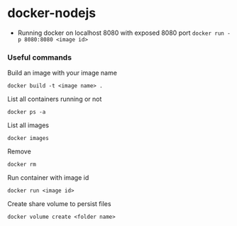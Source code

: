 # docker-nodejs

* Running docker on localhost 8080 with exposed 8080 port
`docker run -p 8080:8080 <image id>`

### Useful commands

Build an image with your image name

`docker build -t <image name> . `

List all containers running or not

`docker ps -a`

List all images

`docker images`

Remove

`docker rm`

Run container with image id

`docker run <image id>`

Create share volume to persist files

`docker volume create <folder name>`
